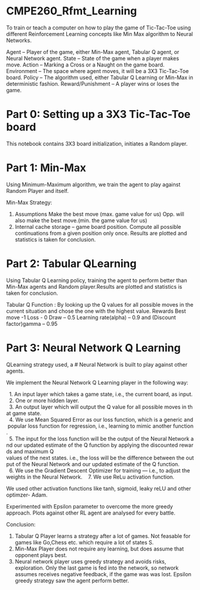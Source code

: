 # CMPE260_Rfmt_Learning
To train or teach a computer on how to play the game of Tic-Tac-Toe using different Reinforcement Learning concepts like Min Max algorithm to Neural Networks. 

Agent – Player of the game, either Min-Max agent, Tabular Q agent, or Neural Network agent. 
State – State of the game when a player makes move.
Action – Marking a Cross or a Naught on the game board.
Environment – The space where agent moves, it will be a 3X3 Tic-Tac-Toe board.
Policy – The algorithm used, either Tabular Q Learning or Min-Max in deterministic fashion.
Reward/Punishment – A player wins or loses the game.


# Part 0: Setting up a 3X3 Tic-Tac-Toe board
This notebook contains 3X3 board initialization, initiates a Random player.

# Part 1: Min-Max 
Using Minimum-Maximum algorithm, we train the agent to play against Random Player and itself. 

Min-Max Strategy:
1. Assumptions
   Make the best move (max. game value for us)
   Opp. will also make the best move.(min. the game value for us)
2. Internal cache storage – game board position. Compute all possible continuations from a given position only once. 
Results are plotted and statistics is taken for conclusion.


# Part 2: Tabular QLearning
Using Tabular Q Learning policy, training the agent to perform better than Min-Max agents and Random player.Results are plotted and statistics is taken for conclusion.

Tabular Q Function : 
By looking up the Q values for all possible moves in the current situation and chose the one with the highest value. 
Rewards
Best move -1
Loss - 0
Draw – 0.5
Learning rate(alpha) – 0.9 and (Discount factor)gamma – 0.95


# Part 3: Neural Network Q Learning 
QLearning strategy used, a # Neural Network is built to play against other agents.  

We implement the Neural Network Q Learning player in the following way:

  1. An input layer which takes a game state, i.e., the current board, as input.
  2. One or more hidden layer.
  3. An output layer which will output the Q value for all possible moves in that game state.
  4. We use Mean Squared Error as our loss function, which is a generic and popular loss function for regression, i.e., learning to mimic another function.
  5. The input for the loss function will be the output of the Neural Network and our updated estimate of the Q function by applying the discounted rewards and maximum Q     values of the next states. i.e., the loss will be the difference between the output of the Neural Network and our updated estimate of the Q function.
  6. We use the Gradient Descent Optimizer for training — i.e., to adjust the weights in the Neural Network. 
  7. We use ReLu activation function.

We used other activation functions like 
tanh,
sigmoid,
leaky reLU 
and other optimzer- Adam. 

Experimented with Epsilon parameter to overcome the more greedy approach. 
Plots against other RL agent are analysed for every battle. 

Conclusion:
1. Tabular Q Player learns a strategy after a lot of games. Not feasable for games like Go,Chess etc. which require a lot of states S.
2. Min-Max Player does not require any learning, but does assume that opponent plays best.
3. Neural network player uses greedy strategy and avoids risks, exploration. Only the last game is fed into the network, so network assumes receives negative feedback, if the game was was lost. Epsilon greedy strategy saw the agent perform better. 
